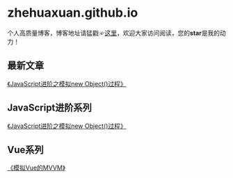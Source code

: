 # zhehuaxuan.github.io
个人高质量博客，博客地址请猛戳☞[这里](https://zhehuaxuan.github.io/)，欢迎大家访问阅读，您的**star**是我的动力！

## 最新文章

[《JavaScript进阶之模拟new Object()过程》](https://zhehuaxuan.github.io/2019/02/21/JavaScript%E6%96%B0%E5%BB%BA%E5%AF%B9%E8%B1%A1%E7%9A%84%E6%A8%A1%E6%8B%9F/)





## JavaScript进阶系列

[《JavaScript进阶之模拟new Object()过程》](https://zhehuaxuan.github.io/2019/02/21/JavaScript%E6%96%B0%E5%BB%BA%E5%AF%B9%E8%B1%A1%E7%9A%84%E6%A8%A1%E6%8B%9F/)





## Vue系列

[《模拟Vue的MVVM》](https://zhehuaxuan.github.io/2019/02/20/%E6%89%8B%E5%86%99MVVM/)







